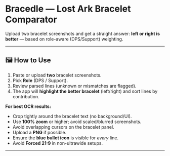 # Bracedle — Lost Ark Bracelet Comparator

Upload two bracelet screenshots and get a straight answer: **left or right is better** — based on role-aware (DPS/Support) weighting.

---

## 🖼️ How to Use

1. Paste or upload **two** bracelet screenshots.
2. Pick **Role** (DPS / Support).
3. Review parsed lines (unknown or mismatches are flagged).
4. The app will **highlight the better bracelet** (left/right) and sort lines by contribution.

**For best OCR results:**

* Crop tightly around the bracelet text (no background/UI).
* Use **100% zoom** or higher; avoid scaled/blurred screenshots.
* Avoid overlapping cursors on the bracelet panel.
* Upload a **PNG** if possible.
* Ensure the **blue bullet icon** is visible for *every* line.
* Avoid **Forced 21:9** in non-ultrawide setups.

---
